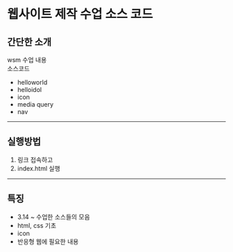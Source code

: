 # 웹사이트 제작 수업 소스 코드
## 간단한 소개
wsm 수업 내용
</br>
소스코드
- helloworld
- helloidol
- icon
- media query
- nav

---

## 실행방법
1. 링크 접속하고
2. index.html 실행

---

## 특징
- 3.14 ~ 수업한 소스들의 모음
- html, css 기초
- icon
- 반응형 웹에 필요한 내용